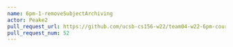 ```yaml
---
name: 6pm-1-removeSubjectArchiving
actor: Peake2
pull_request_url: https://github.com/ucsb-cs156-w22/team04-w22-6pm-courses/pull/52
pull_request_num: 52
---
```

